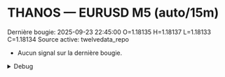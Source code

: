 # THANOS — EURUSD M5 (auto/15m)
Dernière bougie: 2025-09-23 22:45:00  O=1.18135  H=1.18137  L=1.18133  C=1.18134
Source active: twelvedata_repo

- Aucun signal sur la dernière bougie.

<details><summary>Debug</summary>

- TD_API_KEY manquant.

</details>